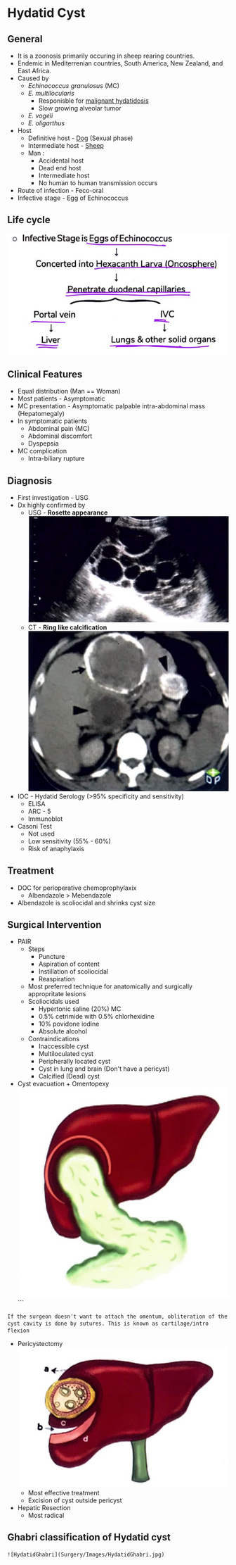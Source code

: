 # Hydatid Cyst
## General
- It is a zoonosis primarily occuring in sheep rearing countries.
- Endemic in Mediterrenian countries, South America, New Zealand, and East Africa.
- Caused by
	- *Echinococcus granulosus* (MC)
	- *E. multilocularis*
		- Responisble for <u>malignant hydatidosis</u>
		- Slow growing alveolar tumor
	- *E. vogeli*
	- *E. oligarthus*
- Host
	- Definitive host - <u>Dog</u> (Sexual phase)
	- Intermediate host - <u>Sheep</u> 
	- Man :
		- Accidental host
		- Dead end host
		- Intermediate host
		- No human to human transmission occurs
- Route of infection - Feco-oral
- Infective stage - Egg of Echinococcus

## Life cycle
![Hydatid Life Cycle](Surgery/Images/Hydatid%20Life%20Cycle.jpg)

## Clinical Features
- Equal distribution (Man == Woman)
- Most patients - Asymptomatic
- MC presentation - Asymptomatic palpable intra-abdominal mass (Hepatomegaly)
- In symptomatic patients
	- Abdominal pain (MC)
	- Abdominal discomfort
	- Dyspepsia
- MC complication
	- Intra-biliary rupture

## Diagnosis
- First investigation - USG
- Dx highly confirmed by
	- USG - **Rosette appearance**
		![HydatidUSG](Surgery/Images/HydatidUSG.jpg)
	- CT - **Ring like calcification**
		![HydatidCT](Surgery/Images/HydatidCT.jpg)
- IOC - Hydatid Serology (>95% specificity and sensitivity)
	- ELISA
	- ARC - 5
	- Immunoblot
- Casoni Test
	- Not used
	- Low sensitivity (55% - 60%)
	- Risk of anaphylaxis
## Treatment
- DOC for perioperative chemoprophylaxix
	- Albendazole > Mebendazole
- Albendazole is scoliocidal and shrinks cyst size

## Surgical Intervention
- PAIR
	- Steps
		- Puncture
		- Aspiration of content
		- Instillation of scoliocidal
		- Reaspiration
	- Most preferred technique for anatomically and surgically appropritate lesions
	- Scoliocidals used 
		- Hypertonic saline (20%) MC
		- 0.5% cetrimide with 0.5% chlorhexidine
		- 10% povidone iodine
		- Absolute alcohol
	- Contraindications
		- Inaccessible cyst
		- Multiloculated cyst
		- Peripherally located cyst
		- Cyst in lung and brain (Don't have a pericyst)
		- Calcified (Dead) cyst
- Cyst evacuation + Omentopexy
	![HydatidEvacNOmentopexy](Surgery/Images/HydatidEvacNOmentopexy.jpg)```
```
If the surgeon doesn't want to attach the omentum, obliteration of the cyst cavity is done by sutures. This is known as cartilage/intro flexion
```

- Pericystectomy
	![HydatidPericystectomy](Surgery/Images/HydatidPericystectomy.jpg)
	- Most effective treatment
	- Excision of cyst outside pericyst
- Hepatic Resection
	- Most radical

## Ghabri classification of Hydatid cyst
	![HydatidGhabri](Surgery/Images/HydatidGhabri.jpg)